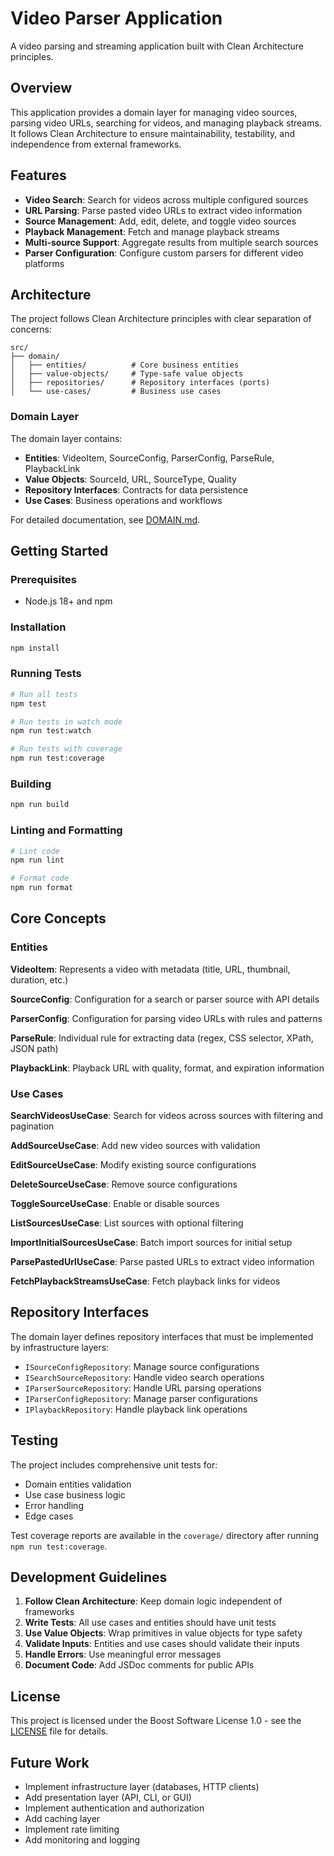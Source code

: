 # Video Parser Application

A video parsing and streaming application built with Clean Architecture principles.

## Overview

This application provides a domain layer for managing video sources, parsing video URLs, searching for videos, and managing playback streams. It follows Clean Architecture to ensure maintainability, testability, and independence from external frameworks.

## Features

- **Video Search**: Search for videos across multiple configured sources
- **URL Parsing**: Parse pasted video URLs to extract video information
- **Source Management**: Add, edit, delete, and toggle video sources
- **Playback Management**: Fetch and manage playback streams
- **Multi-source Support**: Aggregate results from multiple search sources
- **Parser Configuration**: Configure custom parsers for different video platforms

## Architecture

The project follows Clean Architecture principles with clear separation of concerns:

```
src/
├── domain/
│   ├── entities/          # Core business entities
│   ├── value-objects/     # Type-safe value objects
│   ├── repositories/      # Repository interfaces (ports)
│   └── use-cases/         # Business use cases
```

### Domain Layer

The domain layer contains:
- **Entities**: VideoItem, SourceConfig, ParserConfig, ParseRule, PlaybackLink
- **Value Objects**: SourceId, URL, SourceType, Quality
- **Repository Interfaces**: Contracts for data persistence
- **Use Cases**: Business operations and workflows

For detailed documentation, see [DOMAIN.md](./DOMAIN.md).

## Getting Started

### Prerequisites

- Node.js 18+ and npm

### Installation

```bash
npm install
```

### Running Tests

```bash
# Run all tests
npm test

# Run tests in watch mode
npm run test:watch

# Run tests with coverage
npm run test:coverage
```

### Building

```bash
npm run build
```

### Linting and Formatting

```bash
# Lint code
npm run lint

# Format code
npm run format
```

## Core Concepts

### Entities

**VideoItem**: Represents a video with metadata (title, URL, thumbnail, duration, etc.)

**SourceConfig**: Configuration for a search or parser source with API details

**ParserConfig**: Configuration for parsing video URLs with rules and patterns

**ParseRule**: Individual rule for extracting data (regex, CSS selector, XPath, JSON path)

**PlaybackLink**: Playback URL with quality, format, and expiration information

### Use Cases

**SearchVideosUseCase**: Search for videos across sources with filtering and pagination

**AddSourceUseCase**: Add new video sources with validation

**EditSourceUseCase**: Modify existing source configurations

**DeleteSourceUseCase**: Remove source configurations

**ToggleSourceUseCase**: Enable or disable sources

**ListSourcesUseCase**: List sources with optional filtering

**ImportInitialSourcesUseCase**: Batch import sources for initial setup

**ParsePastedUrlUseCase**: Parse pasted URLs to extract video information

**FetchPlaybackStreamsUseCase**: Fetch playback links for videos

## Repository Interfaces

The domain layer defines repository interfaces that must be implemented by infrastructure layers:

- `ISourceConfigRepository`: Manage source configurations
- `ISearchSourceRepository`: Handle video search operations
- `IParserSourceRepository`: Handle URL parsing operations
- `IParserConfigRepository`: Manage parser configurations
- `IPlaybackRepository`: Handle playback link operations

## Testing

The project includes comprehensive unit tests for:

- Domain entities validation
- Use case business logic
- Error handling
- Edge cases

Test coverage reports are available in the `coverage/` directory after running `npm run test:coverage`.

## Development Guidelines

1. **Follow Clean Architecture**: Keep domain logic independent of frameworks
2. **Write Tests**: All use cases and entities should have unit tests
3. **Use Value Objects**: Wrap primitives in value objects for type safety
4. **Validate Inputs**: Entities and use cases should validate their inputs
5. **Handle Errors**: Use meaningful error messages
6. **Document Code**: Add JSDoc comments for public APIs

## License

This project is licensed under the Boost Software License 1.0 - see the [LICENSE](LICENSE) file for details.

## Future Work

- Implement infrastructure layer (databases, HTTP clients)
- Add presentation layer (API, CLI, or GUI)
- Implement authentication and authorization
- Add caching layer
- Implement rate limiting
- Add monitoring and logging
